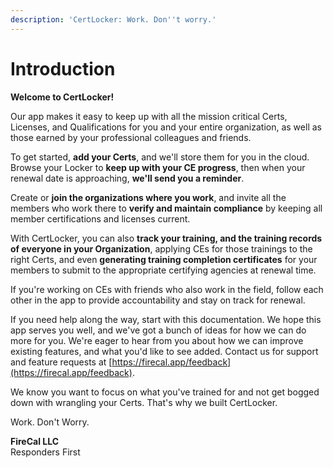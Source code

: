 ```yaml
---
description: 'CertLocker: Work. Don''t worry.'
---
```


# Introduction

**Welcome to CertLocker!**

Our app makes it easy to keep up with all the mission critical Certs, Licenses, and Qualifications for you and your entire organization, as well as those earned by your professional colleagues and friends.

To get started, **add your Certs**, and we'll store them for you in the cloud. Browse your Locker to **keep up with your CE progress**, then when your renewal date is approaching, **we'll send you a reminder**.

Create or **join the organizations where you work**, and invite all the members who work there to **verify and maintain compliance** by keeping all member certifications and licenses current.

With CertLocker, you can also **track your training, and the training records of everyone in your Organization**, applying CEs for those trainings to the right Certs, and even **generating training completion certificates** for your members to submit to the appropriate certifying agencies at renewal time.

If you're working on CEs with friends who also work in the field, follow each other in the app to provide accountability and stay on track for renewal.

If you need help along the way, start with this documentation. We hope this app serves you well, and we've got a bunch of ideas for how we can do more for you. We're eager to hear from you about how we can improve existing features, and what you'd like to see added. Contact us for support and feature requests at [https://firecal.app/feedback](https://firecal.app/feedback).

We know you want to focus on what you've trained for and not get bogged down with wrangling your Certs. That's why we built CertLocker.

Work. Don't Worry.

**FireCal LLC**\
Responders First
